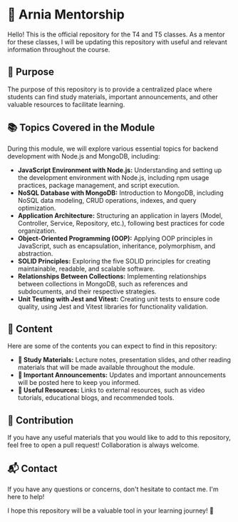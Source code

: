 # 🌟 Arnia Mentorship

Hello! This is the official repository for the T4 and T5 classes. As a mentor for these classes, I will be updating this repository with useful and relevant information throughout the course.

## 🎯 Purpose

The purpose of this repository is to provide a centralized place where students can find study materials, important announcements, and other valuable resources to facilitate learning.

## 📚 Topics Covered in the Module

During this module, we will explore various essential topics for backend development with Node.js and MongoDB, including:

- **JavaScript Environment with Node.js:** Understanding and setting up the development environment with Node.js, including npm usage practices, package management, and script execution.
- **NoSQL Database with MongoDB:** Introduction to MongoDB, including NoSQL data modeling, CRUD operations, indexes, and query optimization.
- **Application Architecture:** Structuring an application in layers (Model, Controller, Service, Repository, etc.), following best practices for code organization.
- **Object-Oriented Programming (OOP):** Applying OOP principles in JavaScript, such as encapsulation, inheritance, polymorphism, and abstraction.
- **SOLID Principles:** Exploring the five SOLID principles for creating maintainable, readable, and scalable software.
- **Relationships Between Collections:** Implementing relationships between collections in MongoDB, such as references and subdocuments, and their respective strategies.
- **Unit Testing with Jest and Vitest:** Creating unit tests to ensure code quality, using Jest and Vitest libraries for functionality validation.

## 📂 Content

Here are some of the contents you can expect to find in this repository:

- **📘 Study Materials:** Lecture notes, presentation slides, and other reading materials that will be made available throughout the module.
- **📢 Important Announcements:** Updates and important announcements will be posted here to keep you informed.
- **🔗 Useful Resources:** Links to external resources, such as video tutorials, educational blogs, and recommended tools.

## 🤝 Contribution

If you have any useful materials that you would like to add to this repository, feel free to open a pull request! Collaboration is always welcome.

## 📬 Contact

If you have any questions or concerns, don't hesitate to contact me. I'm here to help!

I hope this repository will be a valuable tool in your learning journey! 🚀
